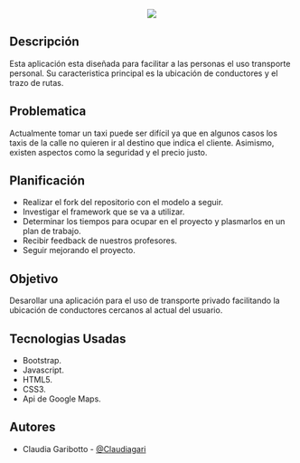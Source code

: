 <p align="center">
	<img src="assets/images/logoForma.png">
	</img>
</p>

##  Descripción

Esta aplicación esta diseñada para facilitar a las personas el uso transporte personal. Su caracteristica principal es la ubicación de conductores y el trazo de rutas.

## Problematica
Actualmente tomar un taxi puede ser difícil ya que en algunos casos los taxis de la calle no quieren ir al destino que indica el cliente. Asimismo, existen aspectos como la seguridad y el precio justo.

## Planificación

* Realizar el fork del repositorio con el modelo a seguir.
* Investigar el framework que se va a utilizar.
* Determinar los tiempos para ocupar en el proyecto y plasmarlos en un plan de trabajo.
* Recibir feedback de nuestros profesores.
* Seguir mejorando el proyecto.

##  Objetivo

Desarollar una aplicación para el uso de transporte privado facilitando la ubicación de conductores cercanos al actual del usuario.

##  Tecnologias Usadas
- Bootstrap.
- Javascript.
- HTML5.
- CSS3.
- Api de Google Maps.

## Autores

- Claudia Garibotto - [@Claudiagari](https://github.com/Claudiagari)


